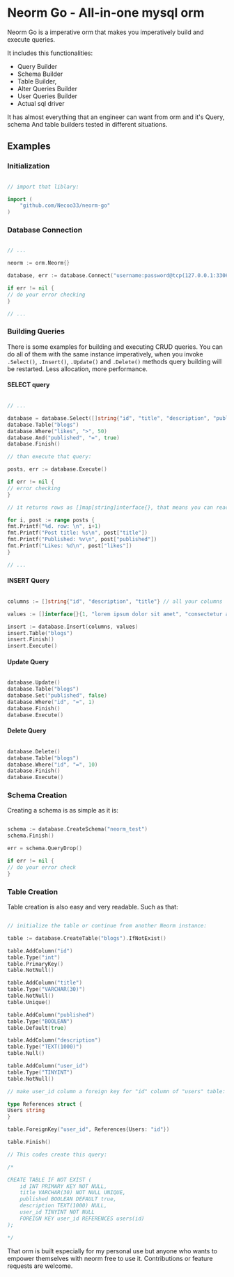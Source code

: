 # Neorm Go - All-in-one mysql orm

Neorm Go is a imperative orm that makes you imperatively build and execute queries.

It includes this functionalities:

* Query Builder
* Schema Builder
* Table Builder,
* Alter Queries Builder
* User Queries Builder
* Actual sql driver

It has almost everything that an engineer can want from orm and it's Query, schema And table builders tested in different situations.

## Examples

### Initialization

```go

// import that liblary:

import (
    "github.com/Necoo33/neorm-go"
)

```

### Database Connection

```go

// ...

neorm := orm.Neorm{}

database, err := database.Connect("username:password@tcp(127.0.0.1:3306)/schema_name") // schema name not necessary

if err != nil {
// do your error checking
}

// ...

```

### Building Queries

There is some examples for building and executing CRUD queries. You can do all of them with the same instance imperatively, when you invoke `.Select()`, `.Insert()`, `.Update()` and `.Delete()` methods query building will be restarted. Less allocation, more performance.

#### SELECT query

```go

// ...

database = database.Select([]string{"id", "title", "description", "published", "likes", "comments"})
database.Table("blogs")
database.Where("likes", ">", 50)
database.And("published", "=", true)
database.Finish()

// than execute that query:

posts, err := database.Execute()

if err != nil {
// error checking    
}

// it returns rows as []map[string]interface{}, that means you can reach rows similar to php's associative array':

for i, post := range posts {
fmt.Printf("%d. row: \n", i+1)
fmt.Printf("Post title: %s\n", post["title"])
fmt.Printf("Published: %v\n", post["published"])
fmt.Printf("Likes: %d\n", post["likes"])
}

// ...

```

#### INSERT Query

```go

columns := []string{"id", "description", "title"} // all your columns

values := []interface{}{1, "lorem ipsum dolor sit amet", "consectetur adipiscing elit!"} // all your values ordinarily

insert := database.Insert(columns, values)
insert.Table("blogs")
insert.Finish()
insert.Execute()

```

#### Update Query

```go

database.Update()
database.Table("blogs")
database.Set("published", false)
database.Where("id", "=", 1)
database.Finish()
database.Execute()

```

#### Delete Query

```go

database.Delete()
database.Table("blogs")
database.Where("id", "=", 10)
database.Finish()
database.Execute()

```

### Schema Creation

Creating a schema is as simple as it is:

```go

schema := database.CreateSchema("neorm_test")
schema.Finish()

err = schema.QueryDrop()

if err != nil {
// do your error check
}

```

### Table Creation

Table creation is also easy and very readable. Such as that:

```go

// initialize the table or continue from another Neorm instance:

table := database.CreateTable("blogs").IfNotExist()

table.AddColumn("id")
table.Type("int")
table.PrimaryKey()
table.NotNull()

table.AddColumn("title")
table.Type("VARCHAR(30)")
table.NotNull()
table.Unique()

table.AddColumn("published")
table.Type("BOOLEAN")
table.Default(true)

table.AddColumn("description")
table.Type("TEXT(1000)")
table.Null()

table.AddColumn("user_id")
table.Type("TINYINT")
table.NotNull()

// make user_id column a foreign key for "id" column of "users" table:

type References struct {
Users string
}

table.ForeignKey("user_id", References{Users: "id"})

table.Finish()

// This codes create this query:

/* 

CREATE TABLE IF NOT EXIST (
    id INT PRIMARY KEY NOT NULL,
    title VARCHAR(30) NOT NULL UNIQUE,
    published BOOLEAN DEFAULT true,
    description TEXT(1000) NULL,
    user_id TINYINT NOT NULL
    FOREIGN KEY user_id REFERENCES users(id)
);

*/

```

That orm is built especially for my personal use but anyone who wants to empower themselves with neorm free to use it. Contributions or feature requests are welcome.
